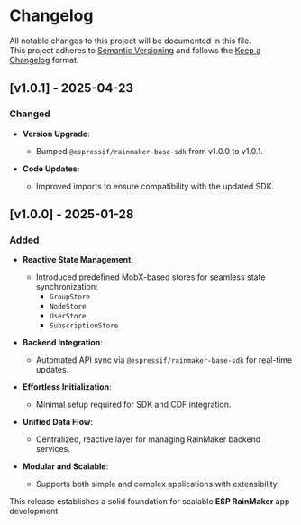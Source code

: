 # Changelog

All notable changes to this project will be documented in this file.  
This project adheres to [Semantic Versioning](https://semver.org/spec/v2.0.0.html) and follows the [Keep a Changelog](https://keepachangelog.com/en/1.0.0/) format.

## [v1.0.1] - 2025-04-23

### Changed

- **Version Upgrade**:

  - Bumped `@espressif/rainmaker-base-sdk` from v1.0.0 to v1.0.1.

- **Code Updates**:

  - Improved imports to ensure compatibility with the updated SDK.

## [v1.0.0] - 2025-01-28

### Added

- **Reactive State Management**:

  - Introduced predefined MobX-based stores for seamless state synchronization:
    - `GroupStore`
    - `NodeStore`
    - `UserStore`
    - `SubscriptionStore`

- **Backend Integration**:

  - Automated API sync via `@espressif/rainmaker-base-sdk` for real-time updates.

- **Effortless Initialization**:

  - Minimal setup required for SDK and CDF integration.

- **Unified Data Flow**:

  - Centralized, reactive layer for managing RainMaker backend services.

- **Modular and Scalable**:

  - Supports both simple and complex applications with extensibility.

This release establishes a solid foundation for scalable **ESP RainMaker** app development.
